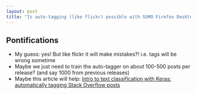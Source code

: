 ```yaml
---
layout: post
title: "Is auto-tagging (like flickr) possible with SUMO Firefox Desktop Support Forum posts? e.g. using Keras?"
---
```


## Pontifications

* My guess: yes! But like flickr it will make mistakes?! i.e. tags will be wrong sometime
* Maybe we just need to train the auto-tagger on about 100-500 posts per release? (and say 1000 from previous releases)
* Maybe this article will help: [Intro to text classification with Keras: automatically tagging Stack Overflow posts](https://cloud.google.com/blog/products/gcp/intro-to-text-classification-with-keras-automatically-tagging-stack-overflow-posts) 
	